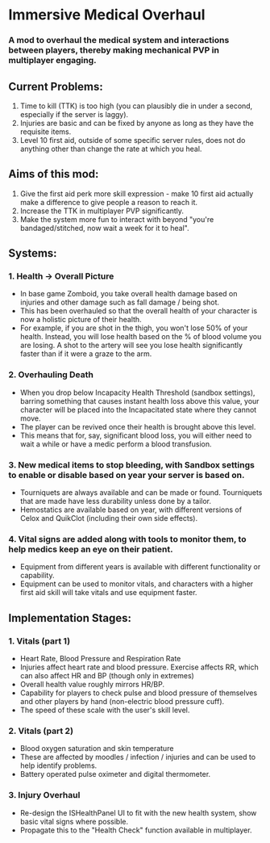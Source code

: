 # Immersive Medical Overhaul
### A mod to overhaul the medical system and interactions between players, thereby making mechanical PVP in multiplayer engaging.


## Current Problems:
1. Time to kill (TTK) is too high (you can plausibly die in under a second, especially if the server is laggy).
2. Injuries are basic and can be fixed by anyone as long as they have the requisite items.
3. Level 10 first aid, outside of some specific server rules, does not do anything other than change the rate at which you heal.

## Aims of this mod:
1. Give the first aid perk more skill expression - make 10 first aid actually make a difference to give people a reason to reach it.
2. Increase the TTK in multiplayer PVP significantly.
3. Make the system more fun to interact with beyond "you're bandaged/stitched, now wait a week for it to heal".

## Systems:
### 1. Health -> Overall Picture
- In base game Zomboid, you take overall health damage based on injuries and other damage such as fall damage / being shot.
- This has been overhauled so that the overall health of your character is now a holistic picture of their health.
- For example, if you are shot in the thigh, you won't lose 50% of your health. Instead, you will lose health based on the % of blood volume you are losing. A shot to the artery will see you lose health significantly faster than if it were a graze to the arm.

### 2. Overhauling Death
- When you drop below Incapacity Health Threshold (sandbox settings), barring something that causes instant health loss above this value, your character will be placed into the Incapacitated state where they cannot move.
- The player can be revived once their health is brought above this level.
- This means that for, say, significant blood loss, you will either need to wait a while or have a medic perform a blood transfusion. 

### 3. New medical items to stop bleeding, with Sandbox settings to enable or disable based on year your server is based on.
- Tourniquets are always available and can be made or found. Tourniquets that are made have less durability unless done by a tailor.
- Hemostatics are available based on year, with different versions of Celox and QuikClot (including their own side effects).

### 4. Vital signs are added along with tools to monitor them, to help medics keep an eye on their patient.
- Equipment from different years is available with different functionality or capability.
- Equipment can be used to monitor vitals, and characters with a higher first aid skill will take vitals and use equipment faster.

## Implementation Stages:
### 1. Vitals (part 1)
- Heart Rate, Blood Pressure and Respiration Rate 
- Injuries affect heart rate and blood pressure. Exercise affects RR, which can also affect HR and BP (though only in extremes)
- Overall health value roughly mirrors HR/BP.
- Capability for players to check pulse and blood pressure of themselves and other players by hand (non-electric blood pressure cuff).
- The speed of these scale with the user's skill level.

### 2. Vitals (part 2)
- Blood oxygen saturation and skin temperature
- These are affected by moodles / infection / injuries and can be used to help identify problems.
- Battery operated pulse oximeter and digital thermometer.

### 3. Injury Overhaul
- Re-design the ISHealthPanel UI to fit with the new health system, show basic vital signs where possible.
- Propagate this to the "Health Check" function available in multiplayer.

